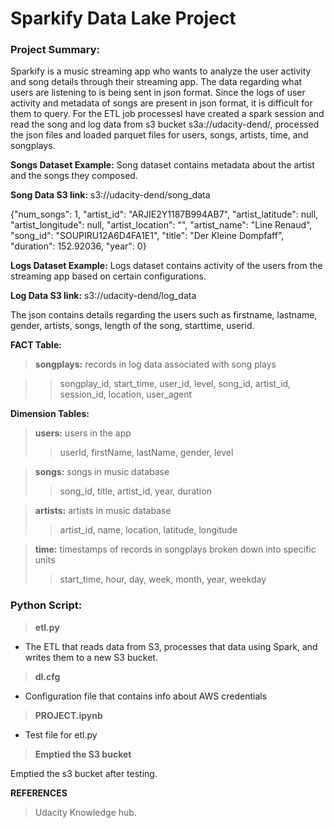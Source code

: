 # Sparkify Data Lake Project

### Project Summary: 
Sparkify is a music streaming app who wants to analyze the user activity and song details through their streaming app. The data regarding what users are listening to is being sent in json format. Since the logs of user activity and metadata of songs are present in json format, it is difficult for them to query. 
For the ETL job processesI have created a spark session and read the song and log data from s3 bucket s3a://udacity-dend/,  processed the json files and loaded parquet files for users, songs, artists, time, and songplays.
            
**Songs Dataset Example:**
Song dataset contains metadata about the artist and the songs they composed.

**Song Data S3 link:** s3://udacity-dend/song_data

{"num_songs": 1, "artist_id": "ARJIE2Y1187B994AB7", "artist_latitude": null, "artist_longitude": null, "artist_location": "", "artist_name": "Line Renaud", "song_id": "SOUPIRU12A6D4FA1E1", "title": "Der Kleine Dompfaff", "duration": 152.92036, "year": 0}


**Logs Dataset Example:**
Logs dataset contains activity of the users from the streaming app based on certain configurations.

**Log Data S3 link:** s3://udacity-dend/log_data

The json contains details regarding the users such as firstname, lastname, gender, artists, songs, length of the song, starttime, userid.


**FACT Table:**

> **songplays:** records in log data associated with song plays 

>> songplay_id, start_time, user_id, level, song_id, artist_id, session_id, location, user_agent

**Dimension Tables:**

> **users:** users in the app
>>    userId, firstName, lastName, gender, level

> **songs:** songs in music database
>>    song_id, title, artist_id, year, duration

>**artists:** artists in music database
>>    artist_id, name, location, latitude, longitude

>**time:** timestamps of records in songplays broken down into specific units
>>    start_time, hour, day, week, month, year, weekday


### Python Script:

>**etl.py**
- The ETL that reads data from S3, processes that data using Spark, and writes them to a new S3 bucket.
>**dl.cfg**
- Configuration file that contains info about AWS credentials
>**PROJECT.ipynb**
- Test file for etl.py  
   
>**Emptied the S3 bucket**

Emptied the s3 bucket after testing.


**REFERENCES**

> Udacity Knowledge hub.
